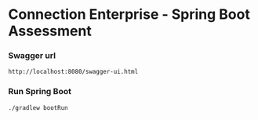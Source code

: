 # Connection Enterprise - Spring Boot Assessment

### Swagger url

```
http://localhost:8080/swagger-ui.html
```

### Run Spring Boot

```
./gradlew bootRun
```